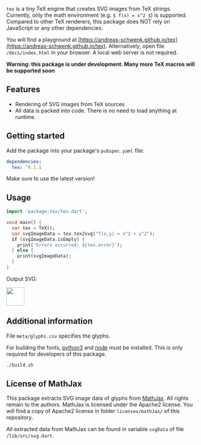 `tex` is a tiny TeX engine that creates SVG images from TeX strings.
Currently, only the math environment (e.g. `$ f(x) = x^2 $`) is supported.
Compared to other TeX renderers, this package does NOT rely on JavaScript or any other dependencies.

You will find a playground at [https://andreas-schwenk.github.io/tex](https://andreas-schwenk.github.io/tex). Alternatively, open file `/docs/index.html` in your browser. A local web server is not required.

**Warning: this package is under development. Many more TeX macros will be supported soon**

## Features

- Rendering of SVG images from TeX sources
- All data is packed into code. There is no need to load anything at runtime.

## Getting started

Add the package into your package's `pubspec.yaml` file:

```yaml
dependencies:
  tex: ^0.1.1
```

Make sure to use the latest version!

## Usage

```dart
import 'package:tex/tex.dart';

void main() {
  var tex = TeX();
  var svgImageData = tex.tex2svg("f(x,y) = x^2 + y^2");
  if (svgImageData.isEmpty) {
    print('Errors occurred: ${tex.error}');
  } else {
    print(svgImageData);
  }
}
```

Output SVG:

<img src="https://raw.githubusercontent.com/andreas-schwenk/tex/main/img/example.svg" style="height:48px; background-color: white;">

## Additional information

File `meta/glyphs.csv` specifies the glyphs.

For building the fonts, [python3](https://www.python.org) and [node](https://nodejs.org/en/) must be installed. This is only required for developers of this package.

```bash
./build.sh
```

## License of MathJax

This package extracts SVG image data of glyphs from [MathJax](https://www.mathjax.org). All rights remain to the authors. MathJax is licensed under the Apache2 license. You will find a copy of Apache2 license in folder `licenses/mathJax/` of this repository.

All extracted data from MathJax can be found in variable `svgData` of file `/lib/src/svg.dart`.
